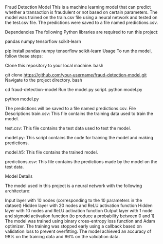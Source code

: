 Fraud Detection Model
This is a machine learning model that can predict whether a transaction is fraudulent or not based on certain parameters. The model was trained on the train.csv file using a neural network and tested on the test.csv file. The predictions were saved to a file named predictions.csv.

Dependencies
The following Python libraries are required to run this project:

pandas
numpy
tensorflow
scikit-learn

pip install pandas numpy tensorflow scikit-learn
Usage
To run the model, follow these steps:

Clone this repository to your local machine.
bash

git clone https://github.com/your-username/fraud-detection-model.git
Navigate to the project directory.
bash

cd fraud-detection-model
Run the model.py script.
python model.py

python model.py


The predictions will be saved to a file named predictions.csv.
File Descriptions
train.csv: This file contains the training data used to train the model.

test.csv: This file contains the test data used to test the model.

model.py: This script contains the code for training the model and making predictions.

model.h5: This file contains the trained model.

predictions.csv: This file contains the predictions made by the model on the test data.

Model Details

The model used in this project is a neural network with the following architecture:

Input layer with 10 nodes (corresponding to the 10 parameters in the dataset)
Hidden layer with 20 nodes and ReLU activation function
Hidden layer with 10 nodes and ReLU activation function
Output layer with 1 node and sigmoid activation function (to produce a probability between 0 and 1)
The model was trained using binary cross-entropy loss function and Adam optimizer. The training was stopped early using a callback based on validation loss to prevent overfitting. The model achieved an accuracy of 98% on the training data and 96% on the validation data.